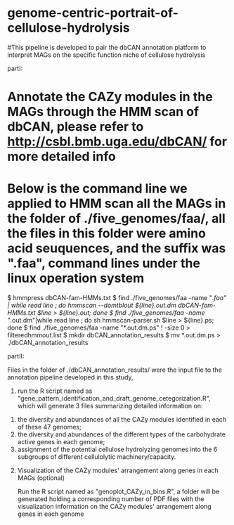 # genome-centric-portrait-of-cellulose-hydrolysis
#This pipeline is developed to pair the dbCAN annotation platform to interpret MAGs on the specific function niche of cellulose hydrolysis

partI:
#  Annotate the CAZy modules in the MAGs through the HMM scan of dbCAN, please refer to http://csbl.bmb.uga.edu/dbCAN/ for more detailed    info
# Below is the command line we applied to HMM scan all the MAGs in the folder of ./five_genomes/faa/, all the files in this folder were amino acid seuquences, and the suffix  was ".faa", command lines under the linux operation system

$ hmmpress dbCAN-fam-HMMs.txt
$ find ./five_genomes/faa -name "*.faa" | while read line ; do hmmscan --domtblout ${line}.out.dm dbCAN-fam-HMMs.txt $line > ${line}.out; done
$ find ./five_genomes/faa -name "*.out.dm"|while read line ; do sh hmmscan-parser.sh $line > ${line}.ps; done
$ find ./five_genomes/faa -name "*.out.dm.ps" ! -size 0 > filteredhmmout.list
$ mkdir dbCAN_annotation_results
$ mv *.out.dm.ps > ./dbCAN_annotation_results

partII:

Files in the folder of ./dbCAN_annotation_results/ were the input file to the annotation pipeline developed in this study,

1. run the R script named as "gene_pattern_identification_and_draft_genome_cetegorization.R", which will generate 3 files summarizing  detailed information on: 
  1) the diversity and abundances of all the CAZy modules identified in each of these 47 genomes;
  2) the diversity and abundances of the different types of the carbohydrate active genes in each genome;
  3) assignment of the potential cellulose hydrolyzing genomes into the 6 subgroups of different cellulolytic machinery/capacity. 

2. Visualization of the CAZy modules' arrangement along genes in each MAGs (optional)

    Run the R script named as "genoplot_CAZy_in_bins.R", a folder will be generated holding a corresponding number of PDF files with the        visualization information on the CAZy modules' arrangement along genes in each genome
